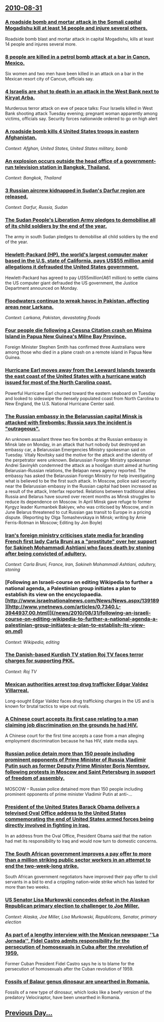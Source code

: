 ## [2010-08-31](/news/2010/08/31/index.md)

### [A roadside bomb and mortar attack in the Somali capital Mogadishu kill at least 14 people and injure several others. ](/news/2010/08/31/a-roadside-bomb-and-mortar-attack-in-the-somali-capital-mogadishu-kill-at-least-14-people-and-injure-several-others.md)
Roadside bomb blast and mortar attack in capital Mogadishu, kills at least 14 people and injures several more.

### [8 people are killed in a petrol bomb attack at a bar in Cancn, Mexico. ](/news/2010/08/31/8-people-are-killed-in-a-petrol-bomb-attack-at-a-bar-in-cancun-mexico.md)
Six women and two men have been killed in an attack on a bar in the Mexican resort city of Cancun, officials say.

### [4 Israelis are shot to death in an attack in the West Bank next to Kiryat Arba. ](/news/2010/08/31/4-israelis-are-shot-to-death-in-an-attack-in-the-west-bank-next-to-kiryat-arba.md)
Murderous terror attack on eve of peace talks: Four Israelis killed in West Bank shooting attack Tuesday evening; pregnant woman apparently among victims, officials say. Security forces nationwide ordered to go on high alert 

### [A roadside bomb kills 4 United States troops in eastern Afghanistan. ](/news/2010/08/31/a-roadside-bomb-kills-4-united-states-troops-in-eastern-afghanistan.md)
_Context: Afghan, United States, United States military, bomb_

### [An explosion occurs outside the head office of a government-run television station in Bangkok, Thailand. ](/news/2010/08/31/an-explosion-occurs-outside-the-head-office-of-a-government-run-television-station-in-bangkok-thailand.md)
_Context: Bangkok, Thailand_

### [3 Russian aircrew kidnapped in Sudan's Darfur region are released. ](/news/2010/08/31/3-russian-aircrew-kidnapped-in-sudan-s-darfur-region-are-released.md)
_Context: Darfur, Russia, Sudan_

### [The Sudan People's Liberation Army pledges to demobilise all of its child soldiers by the end of the year. ](/news/2010/08/31/the-sudan-people-s-liberation-army-pledges-to-demobilise-all-of-its-child-soldiers-by-the-end-of-the-year.md)
The army in south Sudan pledges to demobilise all child soldiers by the end of the year.

### [Hewlett-Packard (HP), the world's largest computer maker based in the U.S. state of California, pays US$55 million amid allegations it defrauded the United States government. ](/news/2010/08/31/hewlett-packard-hp-the-world-s-largest-computer-maker-based-in-the-u-s-state-of-california-pays-us-55-million-amid-allegations-it-defra.md)
Hewlett-Packard has agreed to pay $US55 million ($A61 million) to settle claims the US computer giant defrauded the US government, the Justice Department announced on Monday.

### [Floodwaters continue to wreak havoc in Pakistan, affecting areas near Larkana. ](/news/2010/08/31/floodwaters-continue-to-wreak-havoc-in-pakistan-affecting-areas-near-larkana.md)
_Context: Larkana, Pakistan, devastating floods_

### [Four people die following a Cessna Citation crash on Misima Island in Papua New Guinea's Milne Bay Province. ](/news/2010/08/31/four-people-die-following-a-cessna-citation-crash-on-misima-island-in-papua-new-guinea-s-milne-bay-province.md)
Foreign Minister Stephen Smith has confirmed three Australians were among those who died in a plane crash on a remote island in Papua New Guinea.

### [Hurricane Earl moves away from the Leeward Islands towards the east coast of the United States with a hurricane watch issued for most of the North Carolina coast. ](/news/2010/08/31/hurricane-earl-moves-away-from-the-leeward-islands-towards-the-east-coast-of-the-united-states-with-a-hurricane-watch-issued-for-most-of-the.md)
Powerful Hurricane Earl churned toward the eastern seaboard on Tuesday and looked to sideswipe the densely populated coast from North Carolina to New England, the U.S. National Hurricane Center said.

### [The Russian embassy in the Belarussian capital Minsk is attacked with firebombs; Russia says the incident is "outrageous". ](/news/2010/08/31/the-russian-embassy-in-the-belarussian-capital-minsk-is-attacked-with-firebombs-russia-says-the-incident-is-outrageous.md)
An unknown assailant threw two fire bombs at the Russian embassy in Minsk late on Monday, in an attack that hurt nobody but destroyed an embassy car, a Belarussian Emergencies Ministry spokesman said on Tuesday. Vitaly Novitsky said the motive for the attack and the identity of the perpetrator were unknown. Belarussian Foreign Ministry spokesman Andrei Savinykh condemned the attack as a hooligan stunt aimed at hurting Belarusian-Russian relations, the Belapan news agency reported. The embassy has asked the Belarussian Foreign Ministry for help investigating what is believed to be the first such attack. In Moscow, police said security near the Belarussian embassy in the Russian capital had been increased as a result of the attack, Interfax reported. Relations between traditional allies Russia and Belarus have soured over recent months as Minsk struggles to reduce its dependence on Moscow. In April Minsk gave refuge to former Kyrgyz leader Kurmanbek Bakiyev, who was criticised by Moscow, and in June Belarus threatened to cut Russian gas transit to Europe in a pricing dispute. (Reporting by Olga Tomashevskaya in Minsk; writing by Amie Ferris-Rotman in Moscow; Editing by Jon Boyle)

### [Iran's foreign ministry criticises state media for branding French first lady Carla Bruni as a "prostitute" over her support for Sakineh Mohammadi Ashtiani who faces death by stoning after being convicted of adultery. ](/news/2010/08/31/iran-s-foreign-ministry-criticises-state-media-for-branding-french-first-lady-carla-bruni-as-a-prostitute-over-her-support-for-sakineh-moh.md)
_Context: Carla Bruni, France, Iran, Sakineh Mohammadi Ashtiani, adultery, stoning_

### [Following an Israeli-course on editing Wikipedia to further a national agenda, a Palestinian group initiates a plan to establish its view on the encyclopaedia.[http://www.israelnationalnews.com/News/News.aspx/139189][http://www.ynetnews.com/articles/0,7340,L-3944937,00.html]](/news/2010/08/31/following-an-israeli-course-on-editing-wikipedia-to-further-a-national-agenda-a-palestinian-group-initiates-a-plan-to-establish-its-view-on.md)
_Context: Wikipedia, editing_

### [The Danish-based Kurdish TV station Roj TV faces terror charges for supporting PKK. ](/news/2010/08/31/the-danish-based-kurdish-tv-station-roj-tv-faces-terror-charges-for-supporting-pkk.md)
_Context: Roj TV_

### [Mexican authorities arrest top drug trafficker Edgar Valdez Villarreal. ](/news/2010/08/31/mexican-authorities-arrest-top-drug-trafficker-edgar-valdez-villarreal.md)
Long-sought Edgar Valdez faces drug trafficking charges in the US and is known for brutal tactics to wipe out rivals.

### [A Chinese court accepts its first case relating to a man claiming job discrimination on the grounds he had HIV. ](/news/2010/08/31/a-chinese-court-accepts-its-first-case-relating-to-a-man-claiming-job-discrimination-on-the-grounds-he-had-hiv.md)
A Chinese court for the first time accepts a case from a man alleging employment discrimination because he has HIV, state media says.

### [Russian police detain more than 150 people including prominent opponents of Prime Minister of Russia Vladimir Putin such as former Deputy Prime Minister Boris Nemtsov, following protests in Moscow and Saint Petersburg in support of freedom of assembly. ](/news/2010/08/31/russian-police-detain-more-than-150-people-including-prominent-opponents-of-prime-minister-of-russia-vladimir-putin-such-as-former-deputy-pr.md)
MOSCOW &ndash; Russian police detained more than 150 people including prominent opponents of prime minister Vladimir Putin at anti-&hellip;

### [President of the United States Barack Obama delivers a televised Oval Office address to the United States commemorating the end of United States armed forces being directly involved in fighting in Iraq. ](/news/2010/08/31/president-of-the-united-states-barack-obama-delivers-a-televised-oval-office-address-to-the-united-states-commemorating-the-end-of-united-st.md)
In an address from the Oval Office, President Obama said that the nation had met its responsibility to Iraq and would now turn to domestic concerns.

### [The South African government improves a pay offer to more than a million striking public sector workers in an attempt to end the two-week-long strike. ](/news/2010/08/31/the-south-african-government-improves-a-pay-offer-to-more-than-a-million-striking-public-sector-workers-in-an-attempt-to-end-the-two-week-lo.md)
South African government negotiators have improved their pay offer to civil servants in a bid to end a crippling nation-wide strike which has lasted for more than two weeks.

### [US Senator Lisa Murkowski concedes defeat in the Alaskan Republican primary election to challenger to Joe Miller. ](/news/2010/08/31/us-senator-lisa-murkowski-concedes-defeat-in-the-alaskan-republican-primary-election-to-challenger-to-joe-miller.md)
_Context: Alaska, Joe Miller, Lisa Murkowski, Republicans, Senator, primary election_

### [As part of a lengthy interview with the Mexican newspaper ''La Jornada'', Fidel Castro admits responsibility for the persecution of homosexuals in Cuba after the revolution of 1959.](/news/2010/08/31/as-part-of-a-lengthy-interview-with-the-mexican-newspaper-la-jornada-fidel-castro-admits-responsibility-for-the-persecution-of-homosexu.md)
Former Cuban President Fidel Castro says he is to blame for the persecution of homosexuals after the Cuban revolution of 1959.

### [Fossils of Balaur genus dinosaur are unearthed in Romania. ](/news/2010/08/31/fossils-of-balaur-genus-dinosaur-are-unearthed-in-romania.md)
Fossils of a new type of dinosaur, which looks like a beefy version of the predatory Velociraptor, have been unearthed in Romania.

## [Previous Day...](/news/2010/08/30/index.md)

